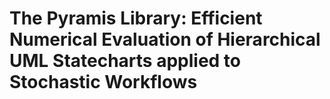 # The Pyramis Library: Efficient Numerical Evaluation of Hierarchical UML Statecharts applied to Stochastic Workflows
